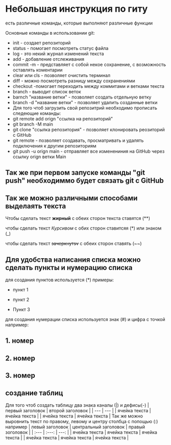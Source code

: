 # Небольшая инструкция по гиту

есть различные команды, которые выполняют различные функции

Основные команды в использовании git:

* init - создает репозиторий
* status - помогает посмотреть статус файла
* log - это некий журнал изменений текста
* add - добавление отслеживания
* commit -m - представляет с собой некое сохранение, с возможность оставлять коментарии
* clear или  cls - позволяет очистить терминал
* diff - можно посмотреть разницу между сохранениями
* checkout -помогает переходить между коммитами и ветками текста
* branch - выводит список веток
* barnch "название ветки" - позволяет создать отдельную ветку
* branch -d "название ветки" - позволяет удалить созданные ветки
* Для того чтоб загрузить свой репозитрий необходимо прописать следеющие команды:
* git remote add orign "ссылка на репозиторий"
* git branch -M main
* git clone "ссылка репозитория" - позволяет клонировать реозиторий с GitHub
* git remote - позволяет создавать, просматривать и удалять подключения к другим репозиториям
* git push -u orign main - отправляет все изменениния на GitHub через ссылку orign ветки Main

## Так же при первом запуске команды "git push" необходиммо будет связать git с GitHub

## Так же можно различными способами выделаять текста

Чтобы сделать текст **жирный** с обеих сторон текста ставятся (**)

чтобы сделать текст *Курсивом* с обих сторон ставитсяя (*) или знаком (_)

чтобы сделать текст ~~зачеркнутsv~~ с обеих сторон ставять (~~)

## Для удобства написания списка можно сделать пункты и нумерацию списка

для создания пунктов используется (*)
примеры:
* пункт 1

* пункт 2
* Пункт 3

для создания нумерации списка используется знак (#) и цифра с точкой
например:
## 1. номер

## 2. номер

## 3. номер

## создание таблиц
Для того чтоб создать таблицу два знака каналы (|) и дефисы(-)
| первый заголовок | второй заголовок |
| --- | --- |
| ячейка текста | ячейка текста |
| ячейка текста | ячейка текста |
Так же можно выровнить текст по правому, левому и центру столбца с попощью (:)
 например
| левый заголовок | центральный заголовок | правый зоголовок |
| :--- | :---: | ---: |
| ячейка текста | ячейка текста | ячейка текста |
| ячейка текста | ячейка текста | ячейка текста |


